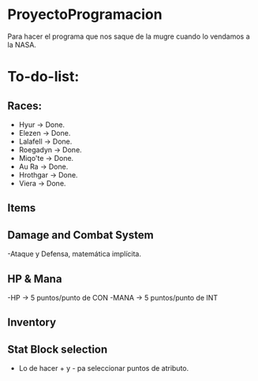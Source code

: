 # ProyectoProgramacion
Para hacer el programa que nos saque de la mugre cuando lo vendamos a la NASA.

# To-do-list:
## Races:
- Hyur -> Done.
- Elezen -> Done.
- Lalafell -> Done.
- Roegadyn -> Done.
- Miqo'te -> Done.
- Au Ra -> Done.
- Hrothgar -> Done.
- Viera -> Done.

## Items
## Damage and Combat System
-Ataque y Defensa, matemática implícita.
## HP & Mana
-HP -> 5 puntos/punto de CON
-MANA -> 5 puntos/punto de INT
## Inventory
## Stat Block selection
- Lo de hacer + y - pa seleccionar puntos de atributo.